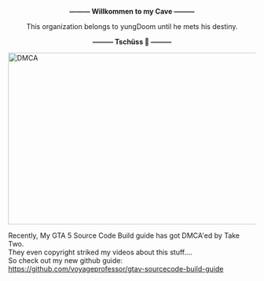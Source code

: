 **<p align="center">——— Willkommen to my Cave ———</p>**

<p align="center"> This organization belongs to yungDoom until he mets his destiny. </p>

**<p align="center">——— Tschüss 👋 ———</p>**

<img width="1050" height="350" src="https://github.com/user-attachments/assets/0ecbb89b-450f-4222-b227-5a2e7a65c498" title="DMCA">

Recently, My GTA 5 Source Code Build guide has got DMCA'ed by Take Two.<br>
They even copyright striked my videos about this stuff....<br>
So check out my new github guide: https://github.com/voyageprofessor/gtav-sourcecode-build-guide


<!--
**<p align="center">——— Hall of Fame ———</p>**
<img src="https://github.com/P0L3NARUBA/.github/assets/146978592/f9da16a1-3854-4ea9-900d-5a490cfc5f36" title="Debuggin..">
<img width="400" height="300" src="https://github.com/P0L3NARUBA/.github/assets/146978592/b1b05b8c-4e0e-4bee-8ef0-792921b55b45" title="Cruising with 350Z">
<img width="442" height="300" src="https://github.com/P0L3NARUBA/.github/assets/146978592/129fc13b-9837-4d69-9775-4df910a37b9a" title="Added Nissan 350Z to the game">

*<p align=center>I tried my best guys :)</p>*

**<p align="center">——— Hall of Fame ———</p>**

 For those who reading this, dSB3aW4gYm9pLg== -->
